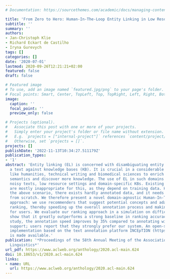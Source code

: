 ```yaml
---
# Documentation: https://sourcethemes.com/academic/docs/managing-content/

title: 'From Zero to Hero: Human-In-The-Loop Entity Linking in Low Resource Domains'
subtitle: ''
summary: ''
authors:
- Jan-Christoph Klie
- Richard Eckart de Castilho
- Iryna Gurevych
tags: []
categories: []
date: '2020-07-01'
lastmod: 2020-09-26T12:21:21+02:00
featured: false
draft: false

# Featured image
# To use, add an image named `featured.jpg/png` to your page's folder.
# Focal points: Smart, Center, TopLeft, Top, TopRight, Left, Right, BottomLeft, Bottom, BottomRight.
image:
  caption: ''
  focal_point: ''
  preview_only: false

# Projects (optional).
#   Associate this post with one or more of your projects.
#   Simply enter your project's folder or file name without extension.
#   E.g. `projects = ["internal-project"]` references `content/project/deep-learning/index.md`.
#   Otherwise, set `projects = []`.
projects: []
publishDate: '2022-11-13T10:34:27.511179Z'
publication_types:
- '1'
abstract: 'Entity linking (EL) is concerned with disambiguating entity mentions in
  a text against knowledge bases (KB). It is crucial in a considerable number of fields
  like humanities, technical writing and biomedical sciences to enrich texts with
  semantics and discover more knowledge. The use of EL in such domains requires handling
  noisy texts, low resource settings and domain-specific KBs. Existing approaches
  are mostly inappropriate for this, as they depend on training data. However, in
  the above scenario, there exists hardly annotated data, and it needs to be created
  from scratch. We therefore present a novel domain-agnostic Human-In-The-Loop annotation
  approach: we use recommenders that suggest potential concepts and adaptive candidate
  ranking, thereby speeding up the overall annotation process and making it less tedious
  for users. We evaluate our ranking approach in a simulation on difficult texts and
  show that it greatly outperforms a strong baseline in ranking accuracy. In a user
  study, the annotation speed improves by 35% compared to annotating without interactive
  support; users report that they strongly prefer our system. An open-source and ready-to-use
  implementation based on the text annotation platform INCEpTION (https://inception-project.github.io)
  is made available.'
publication: '*Proceedings of the 58th Annual Meeting of the Association for Computational
  Linguistics*'
url_pdf: https://www.aclweb.org/anthology/2020.acl-main.624
doi: 10.18653/v1/2020.acl-main.624
links:
- name: URL
  url: https://www.aclweb.org/anthology/2020.acl-main.624
---
```

